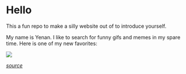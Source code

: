 # Hello

This a fun repo to make a silly website out of to introduce yourself.

My name is Yenan. I like to search for funny gifs and memes in my spare time. Here is one of my new favorites:

![](https://media.giphy.com/media/xTiN0CNHgoRf1Ha7CM/giphy.gif)

*[source](https://giphy.com/gifs/jerseydemic-xTiN0CNHgoRf1Ha7CM)*

